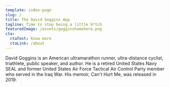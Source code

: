 ```yaml
---
template: index-page
slug: /
title: The David Goggins App
tagline: Time to stop being a little b*tch
featuredImage: /assets/gogginshomehero.png
cta:
  ctaText: Know more
  ctaLink: /about
---
```

David Goggins is an American ultramarathon runner, ultra-distance cyclist, triathlete, public speaker, and author. He is a retired United States Navy SEAL and former United States Air Force Tactical Air Control Party member who served in the Iraq War. His memoir, Can't Hurt Me, was released in 2019.